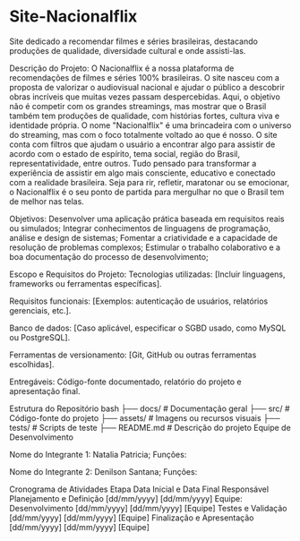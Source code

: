 # Site-Nacionalflix
Site dedicado a recomendar filmes e séries brasileiras, destacando produções de qualidade, diversidade cultural e onde assisti-las.

Descrição do Projeto:
O Nacionalflix é a nossa plataforma de recomendações de filmes e séries 100% brasileiras. O site nasceu com a proposta de valorizar o audiovisual nacional e ajudar o público a descobrir obras incríveis que muitas vezes passam despercebidas. Aqui, o objetivo não é competir com os grandes streamings, mas mostrar que o Brasil também tem produções de qualidade, com histórias fortes, cultura viva e identidade própria. O nome "Nacionalflix" é uma brincadeira com o universo do streaming, mas com o foco totalmente voltado ao que é nosso. O site conta com filtros que ajudam o usuário a encontrar algo para assistir de acordo com o estado de espírito, tema social, região do Brasil, representatividade, entre outros. Tudo pensado para transformar a experiência de assistir em algo mais consciente, educativo e conectado com a realidade brasileira. Seja para rir, refletir, maratonar ou se emocionar, o Nacionalflix é o seu ponto de partida para mergulhar no que o Brasil tem de melhor nas telas.

Objetivos:
Desenvolver uma aplicação prática baseada em requisitos reais ou simulados;
Integrar conhecimentos de linguagens de programação, análise e design de sistemas;
Fomentar a criatividade e a capacidade de resolução de problemas complexos;
Estimular o trabalho colaborativo e a boa documentação do processo de desenvolvimento;

Escopo e Requisitos do Projeto: 
Tecnologias utilizadas: 
[Incluir linguagens, frameworks ou ferramentas específicas].

Requisitos funcionais: 
[Exemplos: autenticação de usuários, relatórios gerenciais, etc.].

Banco de dados: 
[Caso aplicável, especificar o SGBD usado, como MySQL ou PostgreSQL].

Ferramentas de versionamento: 
[Git, GitHub ou outras ferramentas escolhidas].

Entregáveis: Código-fonte documentado, relatório do projeto e apresentação final.

Estrutura do Repositório bash 
├── docs/ # Documentação geral 
├── src/ # Código-fonte do projeto 
├── assets/ # Imagens ou recursos visuais 
├── tests/ # Scripts de teste 
├── README.md # Descrição do projeto Equipe de Desenvolvimento 

Nome do Integrante 1: Natalia Patricia; Funções:

Nome do Integrante 2: Denilson Santana; Funções:

Cronograma de Atividades Etapa Data Inicial e Data Final Responsável Planejamento e Definição [dd/mm/yyyy] [dd/mm/yyyy] 
Equipe:
Desenvolvimento [dd/mm/yyyy] [dd/mm/yyyy] [Equipe] 
Testes e Validação [dd/mm/yyyy] [dd/mm/yyyy] [Equipe] 
Finalização e Apresentação [dd/mm/yyyy] [dd/mm/yyyy] [Equipe]
